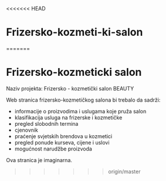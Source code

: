 <<<<<<< HEAD
# Frizersko-kozmeti-ki-salon
=======
# Frizersko-kozmeticki salon

Naziv projekta: Frizersko - kozmetički salon BEAUTY

Web stranica frizersko-kozmetičkog salona bi trebalo da sadrži:
- informacije o proizvodima i uslugama koje pruža salon
- klasifikacija usluga na frizerske i kozmetičke
- pregled slobodnih termina
- cjenovnik
- praćenje svjetskih brendova u kozmetici
- pregled ponude kurseva, cijene i uslovi
- mogućnost narudžbe proizvoda

Ova stranica je imaginarna.
>>>>>>> origin/master
